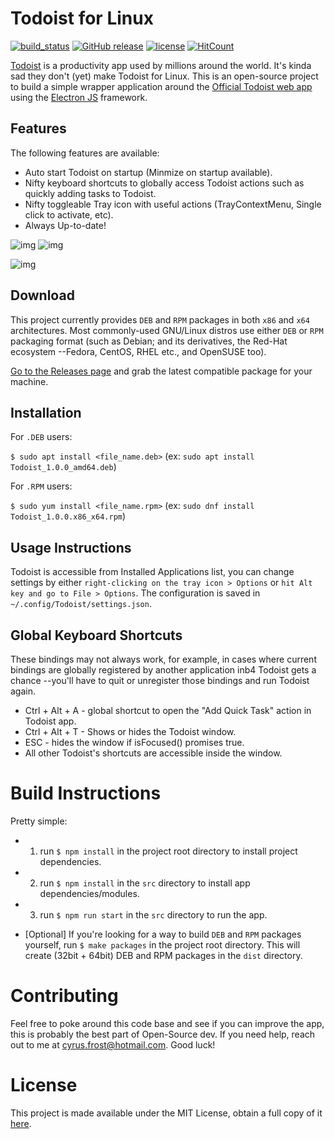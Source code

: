 # Todoist for Linux

[![build_status](https://img.shields.io/badge/build-passing-brightgreen.svg)](https://github.com/cyfrost/todoist-linux/releases/latest)
[![GitHub release](https://img.shields.io/badge/current%20release-v1.0-blue.svg)](https://github.com/cyfrost/todoist-linux/releases/latest)
[![license](https://img.shields.io/badge/license-MIT-orange.svg)](https://github.com/cyfrost/easyrun/blob/master/LICENSE)
[![HitCount](http://hits.dwyl.com/cyfrost/todoist-linux.svg)](http://hits.dwyl.com/cyfrost/todoist-linux)

[Todoist](https://todoist.com) is a productivity app used by millions around the world. It's kinda sad they don't (yet) make Todoist for Linux. This is an open-source project to build a simple wrapper application around the [Official Todoist web app](https://todoist.com/app) using the [Electron JS](https://electronjs.org) framework.

## Features

The following features are available:

  * Auto start Todoist on startup (Minmize on startup available).
  * Nifty keyboard shortcuts to globally access Todoist actions such as quickly adding tasks to Todoist.
  * Nifty toggleable Tray icon with useful actions (TrayContextMenu, Single click to activate, etc).
  * Always Up-to-date!

![img](https://i.imgur.com/MyeKIuO.png) ![img](https://i.imgur.com/piZhFpA.png)

![img](https://i.imgur.com/nIWqIa8.png)          


## Download

This project currently provides `DEB` and `RPM` packages in both `x86` and `x64` architectures. Most commonly-used GNU/Linux distros use either `DEB` or `RPM` packaging format (such as Debian; and its derivatives, the Red-Hat ecosystem --Fedora, CentOS, RHEL etc., and OpenSUSE too).

[Go to the Releases page](https://github.com/cyfrost/todoist-linux/releases) and grab the latest compatible package for your machine.


## Installation

For `.DEB` users:

   `$ sudo apt install <file_name.deb>` (ex: `sudo apt install Todoist_1.0.0_amd64.deb`)

For `.RPM` users:

   `$ sudo yum install <file_name.rpm>` (ex: `sudo dnf install Todoist_1.0.0.x86_x64.rpm`)
   

## Usage Instructions

Todoist is accessible from Installed Applications list, you can change settings by either `right-clicking on the tray icon > Options` or `hit Alt key and go to File > Options`. The configuration is saved in `~/.config/Todoist/settings.json`.
   
   
## Global Keyboard Shortcuts

These bindings may not always work, for example, in cases where current bindings are globally registered by another application inb4 Todoist gets a chance --you'll have to quit or unregister those bindings and run Todoist again.

* Ctrl + Alt + A - global shortcut to open the "Add Quick Task" action in Todoist app. 
* Ctrl + Alt + T - Shows or hides the Todoist window.
* ESC - hides the window if isFocused() promises true.
* All other Todoist's shortcuts are accessible inside the window.

# Build Instructions

Pretty simple:

* 1. run `$ npm install` in the project root directory to install project dependencies.

* 2. run `$ npm install` in the `src` directory to install app dependencies/modules.

* 3. run `$ npm run start` in the `src` directory to run the app.

* [Optional] If you're looking for a way to build `DEB` and `RPM` packages yourself, run `$ make packages` in the project root directory. This will create (32bit + 64bit) DEB and RPM packages in the `dist` directory.

# Contributing

Feel free to poke around this code base and see if you can improve the app, this is probably the best part of Open-Source dev. If you need help, reach out to me at [cyrus.frost@hotmail.com](mailto:cyrus.frost@hotmail.com). Good luck!

# License

This project is made available under the MIT License, obtain a full copy of it [here](https://opensource.org/licenses/MIT).